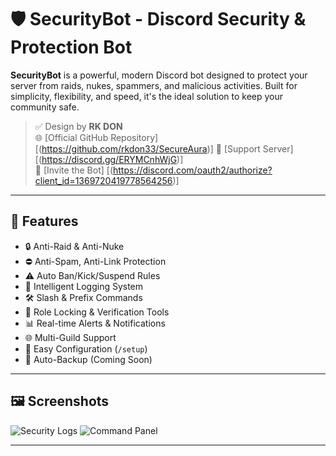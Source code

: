 # 🛡️ SecurityBot - Discord Security & Protection Bot

**SecurityBot** is a powerful, modern Discord bot designed to protect your server from raids, nukes, spammers, and malicious activities. Built for simplicity, flexibility, and speed, it's the ideal solution to keep your community safe.

> ✅ Design by **RK DON**  
> 🌐 [Official GitHub Repository][(https://github.com/rkdon33/SecureAura)]
> 💬 [Support Server][(https://discord.gg/ERYMCnhWjG)]  
> 🧩 [Invite the Bot]
[(https://discord.com/oauth2/authorize?client_id=1369720419778564256)]
---

## 🚀 Features

- 🔒 Anti-Raid & Anti-Nuke
- ⛔️ Anti-Spam, Anti-Link Protection
- ⚠️ Auto Ban/Kick/Suspend Rules
- 🧠 Intelligent Logging System
- 🛠️ Slash & Prefix Commands
- 🪪 Role Locking & Verification Tools
- 📊 Real-time Alerts & Notifications
- 🌐 Multi-Guild Support
- 🧩 Easy Configuration (`/setup`)
- 🔁 Auto-Backup (Coming Soon)

---

## 🖼️ Screenshots

![Security Logs](https://github.com/rkdon33/SecureAura/SecureAura/SecureAura.png)
![Command Panel](https://github.com/yourusername/SecurityBot/blob/main/assets/command-panel.png)

---

